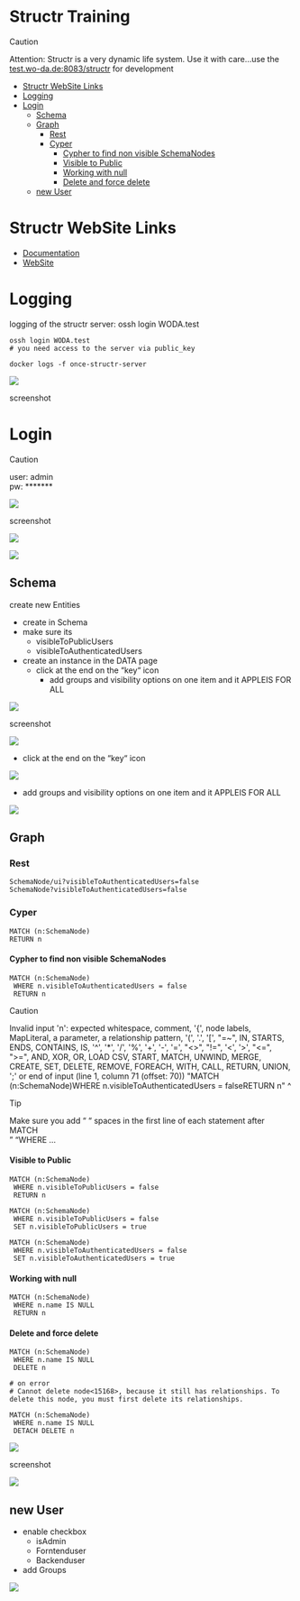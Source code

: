 # Structr Training

> [!CAUTION]
> Attention: Structr is a very dynamic life system. Use it with care…use the [test.wo-da.de:8083/structr](http://test.wo-da.de:8083/structr) for development

- [Structr WebSite Links](#structr-website-links)
- [Logging](#logging)
- [Login](#login)
  - [Schema](#schema)
  - [Graph](#graph)
    - [Rest](#rest)
    - [Cyper](#cyper)
      - [Cypher to find non visible SchemaNodes](#cypher-to-find-non-visible-schemanodes)
      - [Visible to Public](#visible-to-public)
      - [Working with null](#working-with-null)
      - [Delete and force delete](#delete-and-force-delete)
  - [new User](#new-user)

# Structr WebSite Links

- [Documentation](https://docs.structr.com/docs/step-by-step-tutorial)
- [WebSite](https://structr.com/)

# Logging

logging of the structr server: ossh login WODA.test

```
ossh login WODA.test    
# you need access to the server via public_key

docker logs -f once-structr-server
```

![](https://2cu.atlassian.net/wiki/images/icons/grey_arrow_down.png)

screenshot

# Login

> [!CAUTION]
> user: admin  
> pw: \*\*\*\*\*\*\*

![](https://2cu.atlassian.net/wiki/images/icons/grey_arrow_down.png)

screenshot

![](./attachments/Screenshot%202023-03-21%20at%2013.33.38.png)

![](./attachments/Screenshot%202023-03-21%20at%2013.34.20.png)

## Schema

create new Entities

- create in Schema
- make sure its
  - visibleToPublicUsers
  - visibleToAuthenticatedUsers
- create an instance in the DATA page
  - click at the end on the “key“ icon
    - add groups and visibility options on one item and it APPLEIS FOR ALL

![](https://2cu.atlassian.net/wiki/images/icons/grey_arrow_down.png)

screenshot

![](./attachments/image-20230321-123604.png)

- click at the end on the “key“ icon

![](./attachments/image-20230321-164959.png)

- add groups and visibility options on one item and it APPLEIS FOR ALL

![](./attachments/image-20230321-165012.png)

## Graph

### Rest

```
SchemaNode/ui?visibleToAuthenticatedUsers=false
SchemaNode?visibleToAuthenticatedUsers=false
```

### Cyper

```
MATCH (n:SchemaNode)
RETURN n
```

#### Cypher to find non visible SchemaNodes

```
MATCH (n:SchemaNode)
 WHERE n.visibleToAuthenticatedUsers = false
 RETURN n
```

> [!CAUTION]
> Invalid input 'n': expected whitespace, comment, '{', node labels, MapLiteral, a parameter, a relationship pattern, '(', '.', '\[', "=~", IN, STARTS, ENDS, CONTAINS, IS, '^', '\*', '/', '%', '+', '-', '=', "<>", "!=", '<', '>', "<=", ">=", AND, XOR, OR, LOAD CSV, START, MATCH, UNWIND, MERGE, CREATE, SET, DELETE, REMOVE, FOREACH, WITH, CALL, RETURN, UNION, ';' or end of input (line 1, column 71 (offset: 70)) "MATCH (n:SchemaNode)WHERE n.visibleToAuthenticatedUsers = falseRETURN n" ^

> [!TIP]
> Make sure you add “ “ spaces in the first line of each statement after MATCH  
> ” “WHERE …

#### Visible to Public

```
MATCH (n:SchemaNode)
 WHERE n.visibleToPublicUsers = false
 RETURN n
```

```
MATCH (n:SchemaNode)
 WHERE n.visibleToPublicUsers = false
 SET n.visibleToPublicUsers = true
 
MATCH (n:SchemaNode)
 WHERE n.visibleToAuthenticatedUsers = false
 SET n.visibleToAuthenticatedUsers = true
```

#### Working with null

```
MATCH (n:SchemaNode)
 WHERE n.name IS NULL
 RETURN n
```

#### Delete and force delete

```
MATCH (n:SchemaNode)
 WHERE n.name IS NULL
 DELETE n
 
# on error 
# Cannot delete node<15168>, because it still has relationships. To delete this node, you must first delete its relationships.
 
MATCH (n:SchemaNode)
 WHERE n.name IS NULL
 DETACH DELETE n
```

![](https://2cu.atlassian.net/wiki/images/icons/grey_arrow_down.png)

screenshot

![](./attachments/Screenshot%202023-03-21%20at%2013.32.23.png)

## new User

- enable checkbox
  - isAdmin
  - Forntenduser
  - Backenduser
- add Groups

![](./attachments/image-20230323-091724.png)